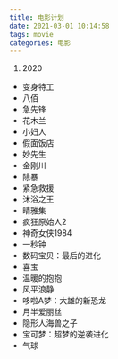 ```yaml
---
title: 电影计划
date: 2021-03-01 10:14:58
tags: movie
categories: 电影
---
```


1. 2020
  * 变身特工
  * 八佰
  * 急先锋
  * 花木兰
  * 小妇人
  * 假面饭店
  * 妙先生
  * 金刚川
  * 除暴
  * 紧急救援
  * 沐浴之王
  * 晴雅集
  * 疯狂原始人2
  * 神奇女侠1984
  * 一秒钟
  * 数码宝贝：最后的进化
  * 喜宝
  * 温暖的抱抱
  * 风平浪静
  * 哆啦A梦：大雄的新恐龙
  * 月半爱丽丝
  * 隐形人海兽之子
  * 宝可梦：超梦的逆袭进化
  * 气球
